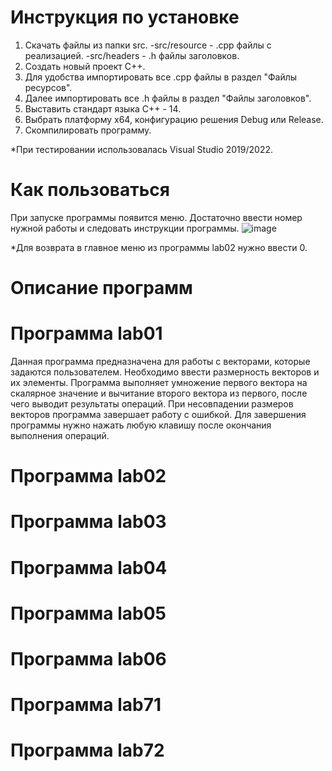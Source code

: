 # Инструкция по установке
1. Скачать файлы из папки src.
-src/resource - .cpp файлы с реализацией.
-src/headers - .h файлы заголовков.
2. Создать новый проект C++.
3. Для удобства импортировать все .cpp файлы в раздел "Файлы ресурсов".
4. Далее импортировать все .h файлы в раздел "Файлы заголовков".
5. Выставить стандарт языка C++ - 14.
6. Выбрать платформу x64, конфигурацию решения Debug или Release.
7. Скомпилировать программу.
   
*При тестировании использовалась Visual Studio 2019/2022.

# Как пользоваться
При запуске программы появится меню. Достаточно ввести номер нужной работы и следовать инструкции программы.
![image](https://github.com/user-attachments/assets/90033594-0610-4acb-b205-13e6bfdeffb4)

*Для возврата в главное меню из программы lab02 нужно ввести 0.

# Описание программ
# Программа lab01
Данная программа предназначена для работы с векторами, которые задаются пользователем. Необходимо ввести размерность векторов и их элементы. Программа выполняет умножение первого вектора на скалярное значение и вычитание второго вектора из первого, после чего выводит результаты операций. При несовпадении размеров векторов программа завершает работу с ошибкой. Для завершения программы нужно нажать любую клавишу после окончания выполнения операций.
# Программа lab02
# Программа lab03
# Программа lab04
# Программа lab05
# Программа lab06
# Программа lab71
# Программа lab72
